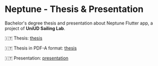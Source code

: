 # Neptune - Thesis & Presentation
Bachelor's degree thesis and presentation about Neptune Flutter app, a project of **UniUD Sailing Lab**.

:it: Thesis: [thesis](https://github.com/federicozanardo/neptune-thesis/blob/master/thesis/tesi.pdf)

:it: Thesis in PDF-A format: [thesis](https://github.com/federicozanardo/neptune-thesis/blob/master/thesis/tesi-pdfA.pdf)

:it: Presentation: [presentation](https://github.com/federicozanardo/neptune-thesis/blob/master/presentation/presentazione.pdf)
